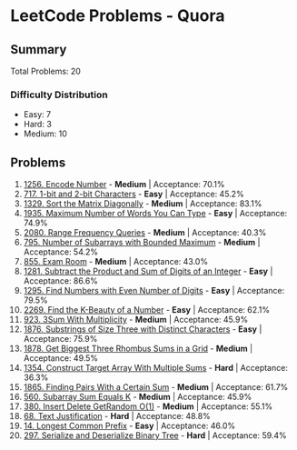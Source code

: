 # LeetCode Problems - Quora

## Summary
Total Problems: 20

### Difficulty Distribution

- Easy: 7
- Hard: 3
- Medium: 10

## Problems

1. [1256. Encode Number](https://leetcode.com/problems/encode-number/) - **Medium** | Acceptance: 70.1%
2. [717. 1-bit and 2-bit Characters](https://leetcode.com/problems/1-bit-and-2-bit-characters/) - **Easy** | Acceptance: 45.2%
3. [1329. Sort the Matrix Diagonally](https://leetcode.com/problems/sort-the-matrix-diagonally/) - **Medium** | Acceptance: 83.1%
4. [1935. Maximum Number of Words You Can Type](https://leetcode.com/problems/maximum-number-of-words-you-can-type/) - **Easy** | Acceptance: 74.9%
5. [2080. Range Frequency Queries](https://leetcode.com/problems/range-frequency-queries/) - **Medium** | Acceptance: 40.3%
6. [795. Number of Subarrays with Bounded Maximum](https://leetcode.com/problems/number-of-subarrays-with-bounded-maximum/) - **Medium** | Acceptance: 54.2%
7. [855. Exam Room](https://leetcode.com/problems/exam-room/) - **Medium** | Acceptance: 43.0%
8. [1281. Subtract the Product and Sum of Digits of an Integer](https://leetcode.com/problems/subtract-the-product-and-sum-of-digits-of-an-integer/) - **Easy** | Acceptance: 86.6%
9. [1295. Find Numbers with Even Number of Digits](https://leetcode.com/problems/find-numbers-with-even-number-of-digits/) - **Easy** | Acceptance: 79.5%
10. [2269. Find the K-Beauty of a Number](https://leetcode.com/problems/find-the-k-beauty-of-a-number/) - **Easy** | Acceptance: 62.1%
11. [923. 3Sum With Multiplicity](https://leetcode.com/problems/3sum-with-multiplicity/) - **Medium** | Acceptance: 45.9%
12. [1876. Substrings of Size Three with Distinct Characters](https://leetcode.com/problems/substrings-of-size-three-with-distinct-characters/) - **Easy** | Acceptance: 75.9%
13. [1878. Get Biggest Three Rhombus Sums in a Grid](https://leetcode.com/problems/get-biggest-three-rhombus-sums-in-a-grid/) - **Medium** | Acceptance: 49.5%
14. [1354. Construct Target Array With Multiple Sums](https://leetcode.com/problems/construct-target-array-with-multiple-sums/) - **Hard** | Acceptance: 36.3%
15. [1865. Finding Pairs With a Certain Sum](https://leetcode.com/problems/finding-pairs-with-a-certain-sum/) - **Medium** | Acceptance: 61.7%
16. [560. Subarray Sum Equals K](https://leetcode.com/problems/subarray-sum-equals-k/) - **Medium** | Acceptance: 45.9%
17. [380. Insert Delete GetRandom O(1)](https://leetcode.com/problems/insert-delete-getrandom-o1/) - **Medium** | Acceptance: 55.1%
18. [68. Text Justification](https://leetcode.com/problems/text-justification/) - **Hard** | Acceptance: 48.8%
19. [14. Longest Common Prefix](https://leetcode.com/problems/longest-common-prefix/) - **Easy** | Acceptance: 46.0%
20. [297. Serialize and Deserialize Binary Tree](https://leetcode.com/problems/serialize-and-deserialize-binary-tree/) - **Hard** | Acceptance: 59.4%
